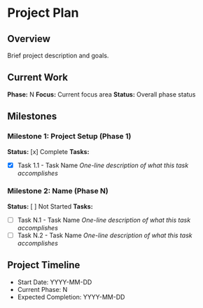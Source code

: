 # Project Plan

## Overview
Brief project description and goals.

## Current Work
**Phase:** N
**Focus:** Current focus area
**Status:** Overall phase status

## Milestones

### Milestone 1: Project Setup (Phase 1)
**Status:** [x] Complete
**Tasks:**
- [x] Task 1.1 - Task Name
      _One-line description of what this task accomplishes_

### Milestone 2: Name (Phase N)
**Status:** [ ] Not Started
**Tasks:**
- [ ] Task N.1 - Task Name
      _One-line description of what this task accomplishes_
- [ ] Task N.2 - Task Name
      _One-line description of what this task accomplishes_

## Project Timeline
- Start Date: YYYY-MM-DD
- Current Phase: N
- Expected Completion: YYYY-MM-DD 